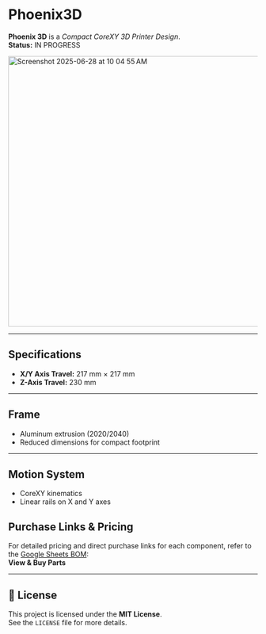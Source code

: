 # Phoenix3D

**Phoenix 3D** is a *Compact CoreXY 3D Printer Design*.  
**Status:** IN PROGRESS


<img width="546" alt="Screenshot 2025-06-28 at 10 04 55 AM" src="https://github.com/user-attachments/assets/a4924b90-3da0-431e-af2f-77deec2937bc" />

---

## Specifications

- **X/Y Axis Travel:** 217 mm × 217 mm  
- **Z-Axis Travel:** 230 mm  

---

## Frame

- Aluminum extrusion (2020/2040)  
- Reduced dimensions for compact footprint

---

## Motion System

- CoreXY kinematics  
- Linear rails on X and Y axes



## Purchase Links & Pricing

For detailed pricing and direct purchase links for each component, refer to the [Google Sheets BOM](#):  
**View & Buy Parts**

---

## 📄 License

This project is licensed under the **MIT License**.  
See the `LICENSE` file for more details.

